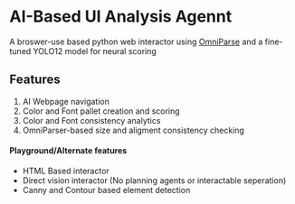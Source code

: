 # AI-Based UI Analysis Agennt

A broswer-use based python web interactor using [OmniParse](https://github.com/microsoft/OmniParser) and a fine-tuned YOLO12 model for neural scoring

## Features
1. AI Webpage navigation
2. Color and Font pallet creation and scoring
3. Color and Font consistency analytics
4. OmniParser-based size and aligment consistency checking

#### Playground/Alternate features
- HTML Based interactor
- Direct vision interactor (No planning agents or interactable seperation)
- Canny and Contour based element detection

